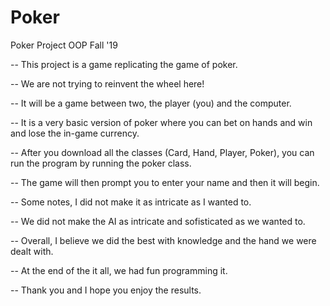 # Poker
Poker Project OOP Fall '19

-- This project is a game replicating the game of poker. 

-- We are not trying to reinvent the wheel here!

-- It will be a game between two, the player (you) and the computer.

-- It is a very basic version of poker where you can bet on hands and win and lose the in-game currency.

-- After you download all the classes (Card, Hand, Player, Poker), you can run the program by running the poker class.

-- The game will then prompt you to enter your name and then it will begin. 

-- Some notes, I did not make it as intricate as I wanted to.

-- We did not make the AI as intricate and sofisticated as we wanted to.

-- Overall, I believe we did the best with knowledge and the hand we were dealt with.

-- At the end of the it all, we had fun programming it.

-- Thank you and I hope you enjoy the results.

